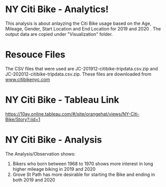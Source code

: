 # NY Citi Bike - Analytics!

This analysis is about anlayzing the Citi Bike usage based on the Age, Mileage, Gender, Start Location and End Location for 2019 and 2020 .
The output data are copied under "Visualization" folder.

# Resouce Files

The CSV files that were used are JC-201912-citibike-tripdata.csv.zip and JC-202012-citibike-tripdata.csv.zip.
These files are downloaded from www.citibikenyc.com

# NY Citi Bike - Tableau Link

https://10ay.online.tableau.com/#/site/orangehat/views/NY-Citi-Bike/Story?:iid=1

# NY Citi Bike - Analysis

The Analysis/Observation shows:

1. Bikers who born between 1968 to 1970 shows more interest in long higher mileage biking in 2019 and 2020
2. Grove St Path has more desirable for starting the Bike and ending in both 2019 and 2020
